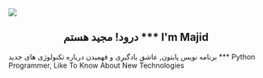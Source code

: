   
<img align="center" src= "https://github.com/soorena62/Soorena62/assets/118964506/578944de-ed73-4996-9f91-63a03883650c">
<h2 align="center">درود! مجید هستم *** I'm Majid</h2>
<p> برنامه نویس پایتون, عاشق یادگیرِی و فهمیدن درباره تکنولوژی های جدید    ***    Python Programmer, Like To Know About New Technologies </p>
